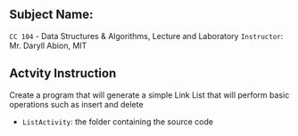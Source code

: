 ## Subject Name:

`CC 104` - Data Structures & Algorithms, Lecture and Laboratory
`Instructor`: Mr. Daryll Abion, MIT

## Actvity Instruction

Create a program that will generate a simple Link List
that will perform basic operations such as insert and delete

- `ListActivity`: the folder containing the source code
